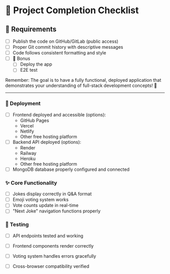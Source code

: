 # 🎯 Project Completion Checklist

## 📝 Requirements
- [ ] Publish the code on GitHub/GitLab (public access)
- [ ] Proper Git commit history with descriptive messages
- [ ] Code follows consistent formatting and style
- [ ] 🌟 Bonus
  - [ ] Deploy the app
  - [ ] E2E test

Remember: The goal is to have a fully functional, deployed application that demonstrates your understanding of full-stack development concepts! 🚀

___

### 🚀 Deployment
- [ ] Frontend deployed and accessible (options):
  - GitHub Pages
  - Vercel
  - Netlify
  - Other free hosting platform
- [ ] Backend API deployed (options):
  - Render
  - Railway
  - Heroku
  - Other free hosting platform
- [ ] MongoDB database properly configured and connected

### ✨ Core Functionality
- [ ] Jokes display correctly in Q&A format
- [ ] Emoji voting system works
- [ ] Vote counts update in real-time
- [ ] "Next Joke" navigation functions properly

### 🧪 Testing
- [ ] API endpoints tested and working
- [ ] Frontend components render correctly
- [ ] Voting system handles errors gracefully
- [ ] Cross-browser compatibility verified



